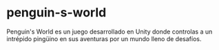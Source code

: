 # penguin-s-world
Penguin's World es un juego desarrollado en Unity donde controlas a un intrépido pingüino en sus aventuras por un mundo lleno de desafíos.
